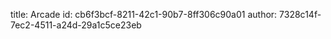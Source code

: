 title: Arcade
id: cb6f3bcf-8211-42c1-90b7-8ff306c90a01
author: 7328c14f-7ec2-4511-a24d-29a1c5ce23eb
